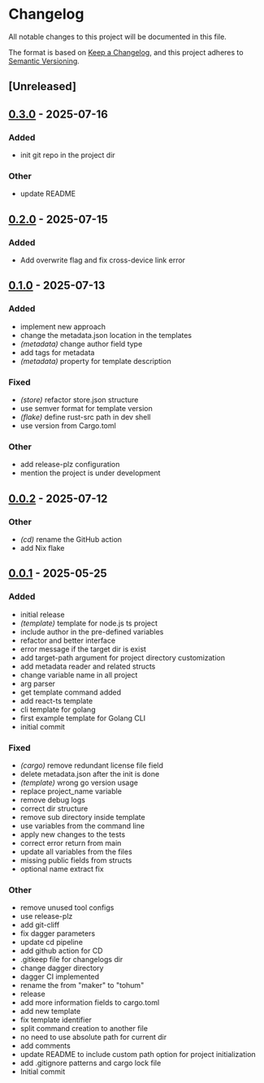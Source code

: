 # Changelog

All notable changes to this project will be documented in this file.

The format is based on [Keep a Changelog](https://keepachangelog.com/en/1.0.0/),
and this project adheres to [Semantic Versioning](https://semver.org/spec/v2.0.0.html).

## [Unreleased]

## [0.3.0](https://github.com/mkaramuk/tohum/compare/v0.2.0...v0.3.0) - 2025-07-16

### Added

- init git repo in the project dir

### Other

- update README

## [0.2.0](https://github.com/mkaramuk/tohum/compare/v0.1.0...v0.2.0) - 2025-07-15

### Added

- Add overwrite flag and fix cross-device link error

## [0.1.0](https://github.com/mkaramuk/tohum/compare/v0.0.2...v0.1.0) - 2025-07-13

### Added

- implement new approach
- change the metadata.json location in the templates
- *(metadata)* change author field type
- add tags for metadata
- *(metadata)* property for template description

### Fixed

- *(store)* refactor store.json structure
- use semver format for template version
- *(flake)* define rust-src path in dev shell
- use version from Cargo.toml

### Other

- add release-plz configuration
- mention the project is under development

## [0.0.2](https://github.com/mkaramuk/tohum/compare/v0.0.1...v0.0.2) - 2025-07-12

### Other

- *(cd)* rename the GitHub action
- add Nix flake

## [0.0.1](https://github.com/mkaramuk/tohum/releases/tag/v0.0.1) - 2025-05-25

### Added

- initial release
- *(template)* template for node.js ts project
- include author in the pre-defined variables
- refactor and better interface
- error message if the target dir is exist
- add target-path argument for project directory customization
- add metadata reader and related structs
- change variable name in all project
- arg parser
- get template command added
- add react-ts template
- cli template for golang
- first example template for Golang CLI
- initial commit

### Fixed

- *(cargo)* remove redundant license file field
- delete metadata.json after the init is done
- *(template)* wrong go version usage
- replace project_name variable
- remove debug logs
- correct dir structure
- remove sub directory inside template
- use variables from the command line
- apply new changes to the tests
- correct error return from main
- update all variables from the files
- missing public fields from structs
- optional name extract fix

### Other

- remove unused tool configs
- use release-plz
- add git-cliff
- fix dagger parameters
- update cd pipeline
- add github action for CD
- .gitkeep file for changelogs dir
- change dagger directory
- dagger CI implemented
- rename the from "maker" to "tohum"
- release
- add more information fields to cargo.toml
- add new template
- fix template identifier
- split command creation to another file
- no need to use absolute path for current dir
- add comments
- update README to include custom path option for project initialization
- add .gitignore patterns and cargo lock file
- Initial commit
